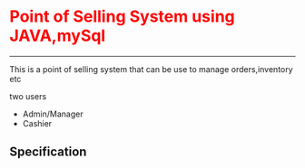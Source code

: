 <h1 style="color: red;">Point of Selling System using JAVA,mySql</h1><hr>
<p>This is a point of selling system that can be use to manage orders,inventory etc</p>
<p>two users 
<ul>
  <li>Admin/Manager</li>
  <li>Cashier</li>
</ul>
</p>
<h2>Specification</h2>
